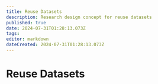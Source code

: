 ```yaml
---
title: Reuse Datasets
description: Research design concept for reuse datasets
published: true
date: 2024-07-31T01:28:13.073Z
tags: 
editor: markdown
dateCreated: 2024-07-31T01:28:13.073Z
---
```


# Reuse Datasets

